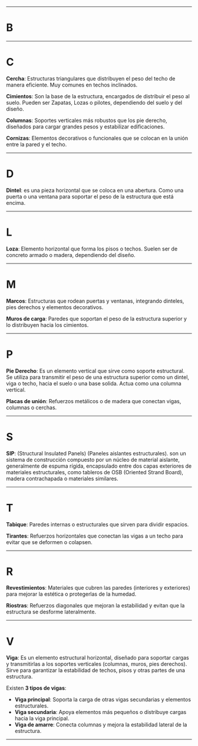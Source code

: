 ----

# B

----

# C

**Cercha**: Estructuras triangulares que distribuyen el peso del techo de manera eficiente. Muy comunes en techos inclinados.

**Cimientos**: Son la base de la estructura, encargados de distribuir el peso al suelo. Pueden ser Zapatas, Lozas o pilotes, dependiendo del suelo y del diseño.

**Columnas**: Soportes verticales más robustos que los pie derecho, diseñados para cargar grandes pesos y estabilizar edificaciones.

**Cornizas**: Elementos decorativos o funcionales que se colocan en la unión entre la pared y el techo.

----

# D

**Dintel**: es una pieza horizontal que se coloca en una abertura. Como una puerta o una ventana para soportar el peso de la estructura que está encima.

----

# L

**Loza**: Elemento horizontal que forma los pisos o techos. Suelen ser de concreto armado o madera, dependiendo del diseño.

----

# M

**Marcos**: Estructuras que rodean puertas y ventanas, integrando dinteles, pies derechos y elementos decorativos.

**Muros de carga**: Paredes que soportan el peso de la estructura superior y lo distribuyen hacia los cimientos.

----

# P

**Pie Derecho**: Es un elemento vertical que sirve como soporte estructural. Se utiliza para transmitir el peso de una estructura superior como un dintel, viga o techo, hacia el suelo o una base solida. Actua como una columna vertical.

**Placas de unión**: Refuerzos metálicos o de madera que conectan vigas, columnas o cerchas.

----

# S


**SIP**: (Structural Insulated Panels) (Paneles aislantes estructurales).  son un sistema de construcción compuesto por un núcleo de material aislante, generalmente de espuma rígida, encapsulado entre dos capas exteriores de materiales estructurales, como tableros de OSB (Oriented Strand Board), madera contrachapada o materiales similares.

----

# T

**Tabique**: Paredes internas o estructurales que sirven para dividir espacios.

**Tirantes**: Refuerzos horizontales que conectan las vigas a un techo para evitar que se deformen o colapsen.

----

# R

**Revestimientos**: Materiales que cubren las paredes (interiores y exteriores) para mejorar la estética o protegerlas de la humedad.

**Riostras**: Refuerzos diagonales que mejoran la estabilidad y evitan que la estructura se desforme lateralmente.

----

# V

**Viga**: Es un elemento estructural horizontal, diseñado para soportar cargas y transmitirlas a los soportes verticales (columnas, muros, pies derechos). Sirve para garantizar la estabilidad de techos, pisos y otras partes de una estructura.

Existen **3 tipos de vigas**:

- **Viga principal**: Soporta la carga de otras vigas secundarias y elementos estructurales.
- **Viga secundaria**: Apoya elementos más pequeños o distribuye cargas hacia la viga principal.
- **Viga de amarre**: Conecta columnas y mejora la estabilidad lateral de la estructura.


----
